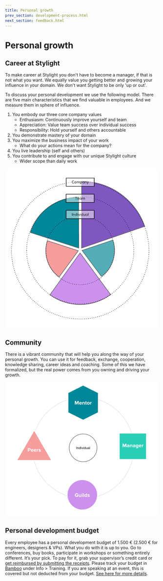 ```yaml
---
title: Personal growth
prev_section: development-process.html
next_section: feedback.html
---
```


# Personal growth

## Career at Stylight

To make career at Stylight you don't have to become a manager, if that is not what you want. We equally value you getting better and growing your influence in your domain. We don't want Stylight to be only 'up or out'.

To discuss your personal development we use the following model. There are five main characteristics that we find valuable in employees. And we measure them in sphere of influence.

1. You embody our three core company values
   * Enthusiasm: Continuously improve yourself and team
   * Appreciation: Value team success over individual success
   * Responsibility: Hold yourself and others accountable
2. You demonstrate mastery of your domain
3. You maximize the business impact of your work
   * What do your actions mean for the company?
4. You live leadership (self and others)
5. You contribute to and engage with our unique Stylight culture
   * Wider scope than daily work

![Growth diagram](../assets/growthDiagram.png)


## Community

There is a vibrant community that will help you along the way of your personal growth. You can use it for feedback, exchange, cooperation, knowledge sharing, career ideas and coaching. Some of this we have formalized, but the real power comes from you owning and driving your growth.

![Growth community](../assets/growthCommunity.png)


## Personal development budget

Every employee has a personal development budget of 1.500 € (2.500 € for engineers, designers & VPs). What you do with it is up to you. Go to conferences, buy books, participate in workshops or something entirely different. It’s your pick. To pay for it, grab your supervisor’s credit card or [get reimbursed by submitting the receipts](https://docs.google.com/a/stylight.com/forms/d/12BfBoGYbt6KUBDiStRNqBhc9AE7dlYGhZLR5zYPaT-Q/viewform). Please track your budget in [Bamboo](https://stylight.bamboohr.co.uk/dashboard/) under Info > Training. If you are speaking at an event, this is covered but not deducted from your budget. [See here for more details](https://docs.google.com/a/stylight.de/document/d/1ScasE3gY8IF_2hMvk072gVJ5KiD2NDlHm9IF7epYj9I/edit?usp=sharing).
